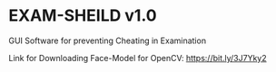 # EXAM-SHEILD v1.0

GUI Software for preventing Cheating in Examination

Link for Downloading Face-Model for OpenCV: 
https://bit.ly/3J7Yky2
